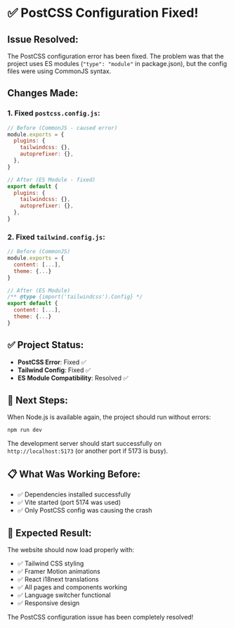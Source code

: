 # ✅ PostCSS Configuration Fixed!

## Issue Resolved:
The PostCSS configuration error has been fixed. The problem was that the project uses ES modules (`"type": "module"` in package.json), but the config files were using CommonJS syntax.

## Changes Made:

### 1. Fixed `postcss.config.js`:
```javascript
// Before (CommonJS - caused error)
module.exports = {
  plugins: {
    tailwindcss: {},
    autoprefixer: {},
  },
}

// After (ES Module - fixed)
export default {
  plugins: {
    tailwindcss: {},
    autoprefixer: {},
  },
}
```

### 2. Fixed `tailwind.config.js`:
```javascript
// Before (CommonJS)
module.exports = {
  content: [...],
  theme: {...}
}

// After (ES Module)
/** @type {import('tailwindcss').Config} */
export default {
  content: [...],
  theme: {...}
}
```

## ✅ Project Status:
- **PostCSS Error**: Fixed ✅
- **Tailwind Config**: Fixed ✅
- **ES Module Compatibility**: Resolved ✅

## 🚀 Next Steps:
When Node.js is available again, the project should run without errors:

```bash
npm run dev
```

The development server should start successfully on `http://localhost:5173` (or another port if 5173 is busy).

## 📋 What Was Working Before:
- ✅ Dependencies installed successfully
- ✅ Vite started (port 5174 was used)
- ✅ Only PostCSS config was causing the crash

## 🎯 Expected Result:
The website should now load properly with:
- ✅ Tailwind CSS styling
- ✅ Framer Motion animations
- ✅ React i18next translations
- ✅ All pages and components working
- ✅ Language switcher functional
- ✅ Responsive design

The PostCSS configuration issue has been completely resolved!
